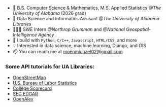 - 📖 B.S. Computer Science & Mathematics, M.S. Applied Statistics *@The University of Alabama* (2026 grad)
- 🔭 Data Science and Informatics Assisant *@The University of Alabama Libraries*
- 👨🏻‍💻 SWE Intern *@Northrop Grumman* and *@National Geospatial-Intelligence Agency*
- 🧰 I build with `Python`, `C/C++`, `Javascript`, `HTML/CSS`, and more
- 💡 Interested in data science, machine learning, Django, and GIS
- 📫 You can reach me at [moenmichael02@gmail.com](moenmichael02@gmail.com)

### Some API tutorials for UA Libraries:

- [OpenStreetMap](https://ualibweb.github.io/UALIB_ScholarlyAPI_Cookbook/src/python/osm.html)
- [U.S. Bureau of Labor Statistics](https://ualibweb.github.io/UALIB_ScholarlyAPI_Cookbook/src/python/bls.html)
- [College Scorecard](https://ualibweb.github.io/UALIB_ScholarlyAPI_Cookbook/src/python/college-scorecard.html)
- [SEC EDGAR](https://ualibweb.github.io/UALIB_ScholarlyAPI_Cookbook/src/python/sec-edgar.html)
- [OpenAlex](https://ualibweb.github.io/UALIB_ScholarlyAPI_Cookbook/src/python/openalex.html)
